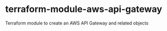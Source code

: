 # terraform-module-aws-api-gateway
Terraform module to create an AWS API Gateway and related objects
